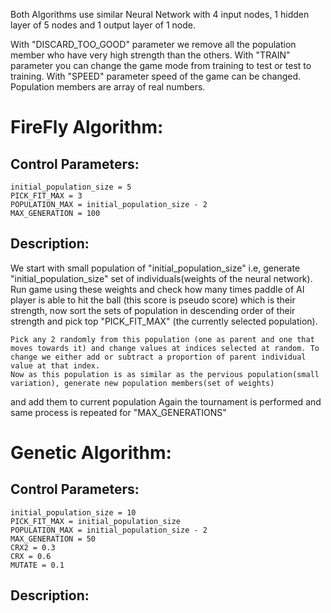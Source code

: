 Both Algorithms use similar Neural Network with 4 input nodes, 1 hidden layer of 5 nodes and 1 output layer of 1 node.

With "DISCARD_TOO_GOOD" parameter we remove all the population member who have very high strength than the others.
With "TRAIN" parameter you can change the game mode from training to test or test to training.
With "SPEED" parameter speed of the game can be changed.
Population members are array of real numbers.


# FireFly Algorithm:
## Control Parameters: 
	initial_population_size = 5
	PICK_FIT_MAX = 3
	POPULATION_MAX = initial_population_size - 2
	MAX_GENERATION = 100

## Description:

We start with small population of "initial_population_size" i.e, generate "initial_population_size" set of individuals(weights of the neural network). Run game using these weights and check how many times paddle of AI player is able to hit the ball (this score is pseudo score) which is their strength, now sort the sets of population in descending order of their strength and pick top "PICK_FIT_MAX" (the currently selected population). 

	Pick any 2 randomly from this population (one as parent and one that moves towards it) and change values at indices selected at random. To change we either add or subtract a proportion of parent individual value at that index.
	Now as this population is as similar as the pervious population(small variation), generate new population members(set of weights)
and add them to current population
	Again the tournament is performed and same process is repeated for "MAX_GENERATIONS"


# Genetic Algorithm:  
## Control Parameters:
	initial_population_size = 10
	PICK_FIT_MAX = initial_population_size
	POPULATION_MAX = initial_population_size - 2
	MAX_GENERATION = 50
	CRX2 = 0.3
	CRX = 0.6
	MUTATE = 0.1
## Description:

